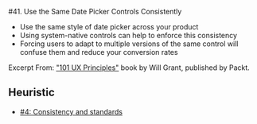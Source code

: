 #41. Use the Same Date Picker Controls Consistently
-  Use the same style of date picker across your product
-  Using system-native controls can help to enforce this consistency
-  Forcing users to adapt to multiple versions of the same control will confuse them and reduce your conversion rates

Excerpt From: ["101 UX Principles"](https://www.packtpub.com/web-development/101-ux-principles) book by Will Grant, published by Packt.

## Heuristic
- [#4: Consistency and standards](https://github.com/fullcircle23/fullcircle23.github.io/blob/master/2020/ui-ux/10-usability-heuristics-for-user-interface-design.md#4-consistency-and-standards-consistency)
